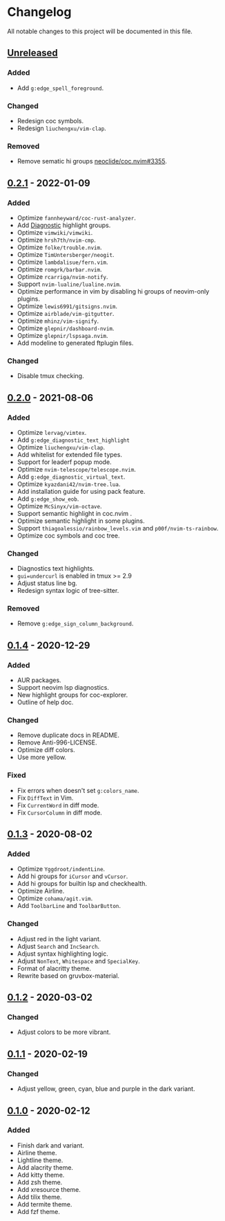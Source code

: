 # Changelog

All notable changes to this project will be documented in this file.

## [Unreleased]

### Added

- Add `g:edge_spell_foreground`.

### Changed

- Redesign coc symbols.
- Redesign `liuchengxu/vim-clap`.

### Removed

- Remove sematic hi groups [neoclide/coc.nvim#3355](https://github.com/neoclide/coc.nvim/pull/3355).

## [0.2.1] - 2022-01-09

### Added

- Optimize `fannheyward/coc-rust-analyzer`.
- Add [Diagnostic](https://github.com/neovim/neovim/pull/15585) highlight groups.
- Optimize `vimwiki/vimwiki`.
- Optimize `hrsh7th/nvim-cmp`.
- Optimize `folke/trouble.nvim`.
- Optimize `TimUntersberger/neogit`.
- Optimize `lambdalisue/fern.vim`.
- Optimize `romgrk/barbar.nvim`.
- Optimize `rcarriga/nvim-notify`.
- Support `nvim-lualine/lualine.nvim`.
- Optimize performance in vim by disabling hi groups of neovim-only plugins.
- Optimize `lewis6991/gitsigns.nvim`.
- Optimize `airblade/vim-gitgutter`.
- Optimize `mhinz/vim-signify`.
- Optimize `glepnir/dashboard-nvim`.
- Optimize `glepnir/lspsaga.nvim`.
- Add modeline to generated ftplugin files.

### Changed

- Disable tmux checking.

## [0.2.0] - 2021-08-06

### Added

- Optimize `lervag/vimtex`.
- Add `g:edge_diagnostic_text_highlight`
- Optimize `liuchengxu/vim-clap`.
- Add whitelist for extended file types.
- Support for leaderf popup mode.
- Optimize `nvim-telescope/telescope.nvim`.
- Add `g:edge_diagnostic_virtual_text`.
- Optimize `kyazdani42/nvim-tree.lua`.
- Add installation guide for using pack feature.
- Add `g:edge_show_eob`.
- Optimize `McSinyx/vim-octave`.
- Support semantic highlight in coc.nvim .
- Optimize semantic highlight in some plugins.
- Support `thiagoalessio/rainbow_levels.vim` and `p00f/nvim-ts-rainbow`.
- Optimize coc symbols and coc tree.

### Changed

- Diagnostics text highlights.
- `gui=undercurl` is enabled in tmux >= 2.9
- Adjust status line bg.
- Redesign syntax logic of tree-sitter.

### Removed

- Remove `g:edge_sign_column_background`.

## [0.1.4] - 2020-12-29

### Added

- AUR packages.
- Support neovim lsp diagnostics.
- New highlight groups for coc-explorer.
- Outline of help doc.

### Changed

- Remove duplicate docs in README.
- Remove Anti-996-LICENSE.
- Optimize diff colors.
- Use more yellow.

### Fixed

- Fix errors when doesn't set `g:colors_name`.
- Fix `DiffText` in Vim.
- Fix `CurrentWord` in diff mode.
- Fix `CursorColumn` in diff mode.

## [0.1.3] - 2020-08-02

### Added

- Optimize `Yggdroot/indentLine`.
- Add hi groups for `iCursor` and `vCursor`.
- Add hi groups for builtin lsp and checkhealth.
- Optimize Airline.
- Optimize `cohama/agit.vim`.
- Add `ToolbarLine` and `ToolbarButton`.

### Changed

- Adjust red in the light variant.
- Adjust `Search` and `IncSearch`.
- Adjust syntax highlighting logic.
- Adjust `NonText`, `Whitespace` and `SpecialKey`.
- Format of alacritty theme.
- Rewrite based on gruvbox-material.

## [0.1.2] - 2020-03-02

### Changed

- Adjust colors to be more vibrant.

## [0.1.1] - 2020-02-19

### Changed

- Adjust yellow, green, cyan, blue and purple in the dark variant.

## [0.1.0] - 2020-02-12

### Added

- Finish dark and variant.
- Airline theme.
- Lightline theme.
- Add alacrity theme.
- Add kitty theme.
- Add zsh theme.
- Add xresource theme.
- Add tilix theme.
- Add termite theme.
- Add fzf theme.

[unreleased]: https://github.com/sainnhe/edge/compare/v0.2.1...HEAD
[0.2.1]: https://github.com/sainnhe/edge/compare/v0.2.0...v0.2.1
[0.2.0]: https://github.com/sainnhe/edge/compare/v0.1.4...v0.2.0
[0.1.4]: https://github.com/sainnhe/edge/compare/v0.1.3...v0.1.4
[0.1.3]: https://github.com/sainnhe/edge/compare/v0.1.2...v0.1.3
[0.1.2]: https://github.com/sainnhe/edge/compare/v0.1.1...v0.1.2
[0.1.1]: https://github.com/sainnhe/edge/compare/v0.1.0...v0.1.1
[0.1.0]: https://github.com/sainnhe/edge/releases/tag/v0.1.0
